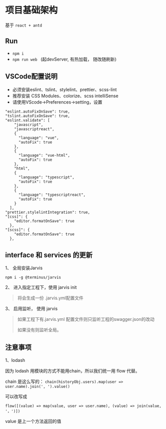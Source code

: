 # 项目基础架构

基于 `react + antd`

## Run

- `npm i`
- `npm run web ` (起devServer, 有热加载， 随改随刷新)

## VSCode配置说明
* 必须安装eslint、tslint、stylelint、prettier、scss-lint
* 推荐安装 CSS Modules、colorize、scss intelliSense
* 请使用VScode->Preferences->setting，设置

```shell
"eslint.autoFixOnSave": true,
"tslint.autoFixOnSave": true,
"eslint.validate": [
    "javascript",
    "javascriptreact",
    {
      "language": "vue",
      "autoFix": true
    },
    {
      "language": "vue-html",
      "autoFix": true
    },
    "html",
    {
      "language": "typescript",
      "autoFix": true
    },
    {
      "language": "typescriptreact",
      "autoFix": true
    }
  ],
"prettier.stylelintIntegration": true,
"[css]": {
    "editor.formatOnSave": true
  },
"[scss]": {
    "editor.formatOnSave": true
  },
```

## interface 和 services 的更新

1、 全局安装Jarvis

```shell
npm i -g @terminus/jarvis
```

2、 进入指定工程下，使用 jarvis init

   > 将会生成一份 .jarvis.yml配置文件

3、 启用监听， 使用 jarvis

   > 如果工程下有.jarvis.yml 配置文件则只监听工程的swagger.json的改动
   >
   > 如果没有则监听全局。
   
## 注意事项
1、lodash

  因为 lodash 用模块的方式不能用chain，所以我们统一用 flow 代替。

  chain 是这么写的：
  `chain(historyObj.users).map(user => user.name).join(', ').value()`

  可以改写成

  `flow([(value) => map(value, user => user.name), (value) => join(value, '，')])`

  value 是上一个方法返回的值


